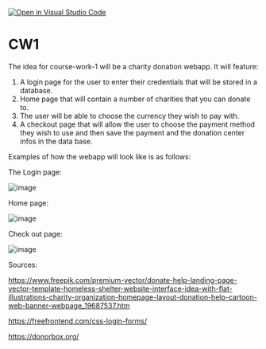 [![Open in Visual Studio Code](https://classroom.github.com/assets/open-in-vscode-c66648af7eb3fe8bc4f294546bfd86ef473780cde1dea487d3c4ff354943c9ae.svg)](https://classroom.github.com/online_ide?assignment_repo_id=10631617&assignment_repo_type=AssignmentRepo)
# CW1
The idea for course-work-1 will be a charity donation webapp.
It will feature: 
1. A login page for the user to enter their credentials that will be stored in a database.
2. Home page that will contain a number of charities that you can donate to.
3. The user will be able to choose the currency they wish to pay with.
4. A checkout page that will allow the user to choose the payment method they wish to use and then save the payment and the donation center infos in the data base.

Examples of how the webapp will look like is as follows:

The Login page:


![image](https://user-images.githubusercontent.com/114566387/230468106-41f77510-c517-4f3c-8bcc-606fcbebd28b.png)

Home page:

![image](https://user-images.githubusercontent.com/114566387/230468869-ed024b7f-55d3-4673-9d54-0fc79912bb7f.png)

Check out page:

![image](https://user-images.githubusercontent.com/114566387/230469831-a4816c19-cbff-4191-8e2a-75d48b8e8357.png)


Sources:

https://www.freepik.com/premium-vector/donate-help-landing-page-vector-template-homeless-shelter-website-interface-idea-with-flat-illustrations-charity-organization-homepage-layout-donation-help-cartoon-web-banner-webpage_19687537.htm

https://freefrontend.com/css-login-forms/

https://donorbox.org/
